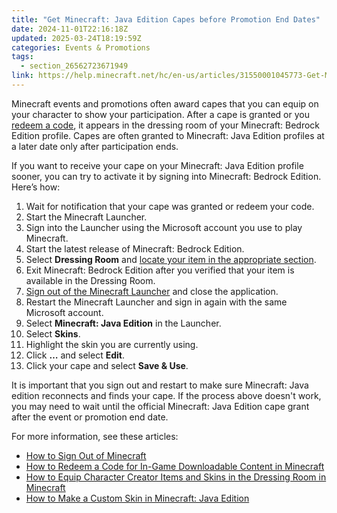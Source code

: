 ```yaml
---
title: "Get Minecraft: Java Edition Capes before Promotion End Dates"
date: 2024-11-01T22:16:18Z
updated: 2025-03-24T18:19:59Z
categories: Events & Promotions
tags:
  - section_26562723671949
link: https://help.minecraft.net/hc/en-us/articles/31550001045773-Get-Minecraft-Java-Edition-Capes-before-Promotion-End-Dates
---
```


Minecraft events and promotions often award capes that you can equip on your character to show your participation. After a cape is granted or you [redeem a code](../Redeeming-Gifts-Codes/How-to-Redeem-a-Code-for-In-Game-Downloadable-Content-in-Minecraft.md), it appears in the dressing room of your Minecraft: Bedrock Edition profile. Capes are often granted to Minecraft: Java Edition profiles at a later date only after participation ends.

If you want to receive your cape on your Minecraft: Java Edition profile sooner, you can try to activate it by signing into Minecraft: Bedrock Edition. Here’s how:

1.  Wait for notification that your cape was granted or redeem your code.
2.  Start the Minecraft Launcher.
3.  Sign into the Launcher using the Microsoft account you use to play Minecraft.
4.  Start the latest release of Minecraft: Bedrock Edition.
5.  Select **Dressing Room** and [locate your item in the appropriate section](../Managing-Marketplace-Content/How-to-Equip-Character-Creator-Items-and-Skins-in-the-Dressing-Room-in-Minecraft.md).
6.  Exit Minecraft: Bedrock Edition after you verified that your item is available in the Dressing Room.
7.  [Sign out of the Minecraft Launcher](../Account-Sign-In/How-to-Sign-Out-of-Minecraft.md) and close the application.
8.  Restart the Minecraft Launcher and sign in again with the same Microsoft account.
9.  Select **Minecraft: Java Edition** in the Launcher.
10. Select **Skins**.
11. Highlight the skin you are currently using.
12. Click **…** and select **Edit**.
13. Click your cape and select **Save & Use**.

It is important that you sign out and restart to make sure Minecraft: Java edition reconnects and finds your cape. If the process above doesn't work, you may need to wait until the official Minecraft: Java Edition cape grant after the event or promotion end date.

For more information, see these articles:

- [How to Sign Out of Minecraft](../Account-Sign-In/How-to-Sign-Out-of-Minecraft.md)
- [How to Redeem a Code for In-Game Downloadable Content in Minecraft](../Redeeming-Gifts-Codes/How-to-Redeem-a-Code-for-In-Game-Downloadable-Content-in-Minecraft.md)
- [How to Equip Character Creator Items and Skins in the Dressing Room in Minecraft](../Managing-Marketplace-Content/How-to-Equip-Character-Creator-Items-and-Skins-in-the-Dressing-Room-in-Minecraft.md)
- [How to Make a Custom Skin in Minecraft: Java Edition](../Minecraft-Game-Guides/How-to-Make-a-Custom-Skin-in-Minecraft-Java-Edition.md)
